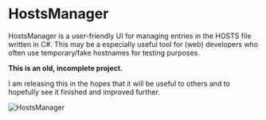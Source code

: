 HostsManager
============
HostsManager is a user-friendly UI for managing entries in the HOSTS file written in C#. This may be a especially useful tool for (web) developers who often use temporary/fake hostnames for testing purposes.

**This is an old, incomplete project.**

I am releasing this in the hopes that it will be useful to others and to hopefully see it finished and improved further.

![HostsManager](http://i.imgur.com/47mUXGO.png)
